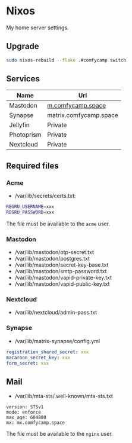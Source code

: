 # Nixos

My home server settings.

## Upgrade

```bash
sudo nixos-rebuild --flake .#comfycamp switch
```

## Services

| Name       | Url                                            |
| ---        | ---                                            |
| Mastodon   | [m.comfycamp.space](https://m.comfycamp.space) |
| Synapse    | matrix.comfycamp.space                         |
| Jellyfin   | Private                                        |
| Photoprism | Private                                        |
| Nextcloud  | Private                                        |

## Required files

### Acme

- /var/lib/secrets/certs.txt:

```bash
REGRU_USERNAME=xxx
REGRU_PASSWORD=xxx
```

The file must be available to the `acme` user.

### Mastodon

- /var/lib/mastodon/otp-secret.txt
- /var/lib/mastodon/postgres.txt
- /var/lib/mastodon/secret-key-base.txt
- /var/lib/mastodon/smtp-password.txt
- /var/lib/mastodon/vapid-private-key.txt
- /var/lib/mastodon/vapid-public-key.txt

### Nextcloud

- /var/lib/nextcloud/admin-pass.txt

### Synapse

- /var/lib/matrix-synapse/config.yml

```yml
registration_shared_secret: xxx
macaroon_secret_key: xxx
form_secret: xxx
```

## Mail

- /var/lib/mta-sts/.well-known/mta-sts.txt

```
version: STSv1
mode: enforce
max_age: 604800
mx: mx.comfycamp.space
```

The file must be available to the `nginx` user.
